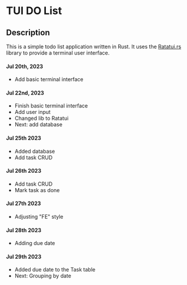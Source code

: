 # TUI DO List

## Description

This is a simple todo list application written in Rust. It uses the [Ratatui.rs](https://github.com/ratatui-org/ratatui) library to provide a terminal user interface.

#### Jul 20th, 2023

- Add basic terminal interface

#### Jul 22nd, 2023

- Finish basic terminal interface
- Add user input
- Changed lib to Ratatui
- Next: add database

#### Jul 25th 2023

- Added database
- Add task CRUD

#### Jul 26th 2023

- Add task CRUD
- Mark task as done

#### Jul 27th 2023

- Adjusting "FE" style

#### Jul 28th 2023

- Adding due date


#### Jul 29th 2023

- Added due date to the Task table
- Next: Grouping by date